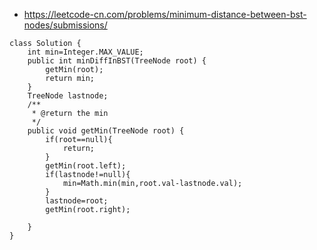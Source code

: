 - https://leetcode-cn.com/problems/minimum-distance-between-bst-nodes/submissions/
```
class Solution {
    int min=Integer.MAX_VALUE;
    public int minDiffInBST(TreeNode root) {
        getMin(root);
        return min;
    }
    TreeNode lastnode;
    /**
     * @return the min
     */
    public void getMin(TreeNode root) {
        if(root==null){
            return;
        }
        getMin(root.left);
        if(lastnode!=null){
            min=Math.min(min,root.val-lastnode.val);
        }
        lastnode=root;
        getMin(root.right);
        
    }
}
```
